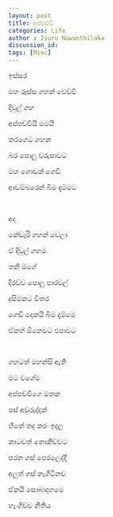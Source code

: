 ```yaml
---
layout: post
title: අප්පච්චි
categories: Life
author : Isuru Nuwanthilaka
discussion_id: 
tags: [Misc]
---
```


ඉස්සර

මහ රූස්ස ගහක් වෙච්චි

දිවුල් ගහ

අප්පච්චියි මමයි

තරගෙට ගහන 

බර පොලු වරුසාවට 

මහ ගොඩක් ගෙඩි 

ආඩම්බරෙන් බිම දැම්මට

<br>

අද

කේඩෑරි ගහක් වෙලා 

ඒ දිවුල් ගහම 

තනි මගේ 

දිරච්ච පොලු පාරවල්

දුසිමකට විතර

ගෙඩි දෙකයි බිම දැම්මෙ

ඒකත් ඕනෙවට එපාවට

<br>

ගහටත් මහන්සි ඇති 

මට වගේම

අප්පච්චිගෙ මතක

පස් අවුරුද්දක්

හිතේ තද කරං ඉදල

කාටවත් නොකිව්වට

පරන ගස් පෙරලෙද්දි

අලුත් ගස් නැගිටිනව

ඒකයි සොබාදහමෙ

හැංගිච්ච නීතිය